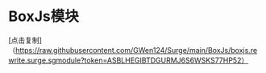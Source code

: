 # BoxJs模块
[点击复制]（https://raw.githubusercontent.com/GWen124/Surge/main/BoxJs/boxjs.rewrite.surge.sgmodule?token=ASBLHEGIBTDGURMJ6S6WSKS77HP52）
